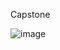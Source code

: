 Capstone

![image](https://github.com/user-attachments/assets/e54d7ce2-0a02-4175-895d-796a5eb27690)
